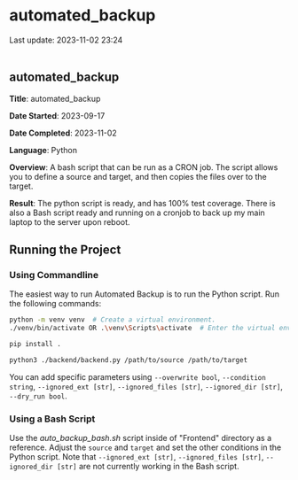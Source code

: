 # automated_backup

Last update: 2023-11-02 23:24
<br><br>

## automated_backup

**Title**: automated_backup

**Date Started**: 2023-09-17

**Date Completed**: 2023-11-02

**Language**: Python

**Overview**: A bash script that can be run as a CRON job. The script allows you to define a source and target, and then copies the files over to the target.

**Result**: The python script is ready, and has 100% test coverage. There is also a Bash script ready and running on a cronjob to back up my main laptop to the server upon reboot.

## Running the Project

### Using Commandline

The easiest way to run Automated Backup is to run the Python script. Run the following commands:

```bash
python -m venv venv  # Create a virtual environment.
./venv/bin/activate OR .\venv\Scripts\activate  # Enter the virtual environment.

pip install .

python3 ./backend/backend.py /path/to/source /path/to/target
```

You can add specific parameters using ` --overwrite bool `, ` --condition string `, ` --ignored_ext [str] `, ` --ignored_files [str] `, ` --ignored_dir [str] `, ` --dry_run bool `.


### Using a Bash Script

Use the *auto_backup_bash.sh* script inside of "Frontend" directory as a reference. Adjust the ` source ` and ` target ` and set the other conditions in the Python script. Note that ` --ignored_ext [str] `, ` --ignored_files [str] `, ` --ignored_dir [str] ` are not currently working in the Bash script.
